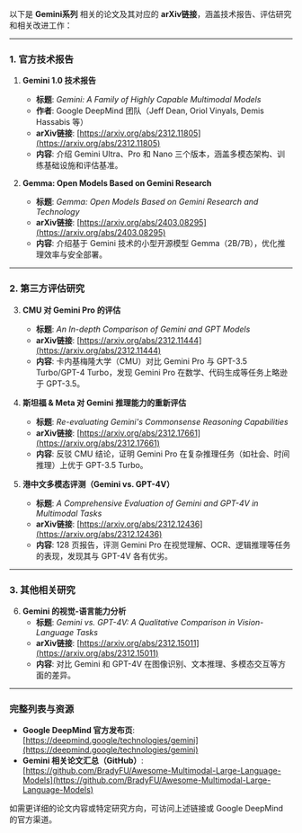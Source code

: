 以下是 **Gemini系列** 相关的论文及其对应的 **arXiv链接**，涵盖技术报告、评估研究和相关改进工作：

---

### **1. 官方技术报告**
1. **Gemini 1.0 技术报告**  
   - **标题**: *Gemini: A Family of Highly Capable Multimodal Models*  
   - **作者**: Google DeepMind 团队（Jeff Dean, Oriol Vinyals, Demis Hassabis 等）  
   - **arXiv链接**: [https://arxiv.org/abs/2312.11805](https://arxiv.org/abs/2312.11805)  
   - **内容**: 介绍 Gemini Ultra、Pro 和 Nano 三个版本，涵盖多模态架构、训练基础设施和评估基准。

2. **Gemma: Open Models Based on Gemini Research**  
   - **标题**: *Gemma: Open Models Based on Gemini Research and Technology*  
   - **arXiv链接**: [https://arxiv.org/abs/2403.08295](https://arxiv.org/abs/2403.08295)  
   - **内容**: 介绍基于 Gemini 技术的小型开源模型 Gemma（2B/7B），优化推理效率与安全部署。

---

### **2. 第三方评估研究**
3. **CMU 对 Gemini Pro 的评估**  
   - **标题**: *An In-depth Comparison of Gemini and GPT Models*  
   - **arXiv链接**: [https://arxiv.org/abs/2312.11444](https://arxiv.org/abs/2312.11444)  
   - **内容**: 卡内基梅隆大学（CMU）对比 Gemini Pro 与 GPT-3.5 Turbo/GPT-4 Turbo，发现 Gemini Pro 在数学、代码生成等任务上略逊于 GPT-3.5。

4. **斯坦福 & Meta 对 Gemini 推理能力的重新评估**  
   - **标题**: *Re-evaluating Gemini's Commonsense Reasoning Capabilities*  
   - **arXiv链接**: [https://arxiv.org/abs/2312.17661](https://arxiv.org/abs/2312.17661)  
   - **内容**: 反驳 CMU 结论，证明 Gemini Pro 在复杂推理任务（如社会、时间推理）上优于 GPT-3.5 Turbo。

5. **港中文多模态评测（Gemini vs. GPT-4V）**  
   - **标题**: *A Comprehensive Evaluation of Gemini and GPT-4V in Multimodal Tasks*  
   - **arXiv链接**: [https://arxiv.org/abs/2312.12436](https://arxiv.org/abs/2312.12436)  
   - **内容**: 128 页报告，评测 Gemini Pro 在视觉理解、OCR、逻辑推理等任务的表现，发现其与 GPT-4V 各有优劣。

---

### **3. 其他相关研究**
6. **Gemini 的视觉-语言能力分析**  
   - **标题**: *Gemini vs. GPT-4V: A Qualitative Comparison in Vision-Language Tasks*  
   - **arXiv链接**: [https://arxiv.org/abs/2312.15011](https://arxiv.org/abs/2312.15011)  
   - **内容**: 对比 Gemini 和 GPT-4V 在图像识别、文本推理、多模态交互等方面的差异。

---

### **完整列表与资源**
- **Google DeepMind 官方发布页**: [https://deepmind.google/technologies/gemini](https://deepmind.google/technologies/gemini)  
- **Gemini 相关论文汇总（GitHub）**: [https://github.com/BradyFU/Awesome-Multimodal-Large-Language-Models](https://github.com/BradyFU/Awesome-Multimodal-Large-Language-Models)  

如需更详细的论文内容或特定研究方向，可访问上述链接或 Google DeepMind 的官方渠道。
